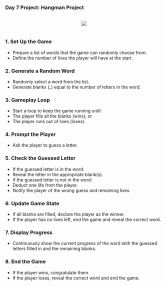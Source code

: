### Day 7 Project: Hangman Project

<br>

<div align = center>
  <img src = "P7.gif">
</div>

<br>

### 1. Set Up the Game
- Prepare a list of words that the game can randomly choose from.
- Define the number of lives the player will have at the start.
### 2. Generate a Random Word
- Randomly select a word from the list.
- Generate blanks (_) equal to the number of letters in the word.
### 3. Gameplay Loop
- Start a loop to keep the game running until:
- The player fills all the blanks (wins), or
- The player runs out of lives (loses).
### 4. Prompt the Player
- Ask the player to guess a letter.
### 5. Check the Guessed Letter
- If the guessed letter is in the word:
- Reveal the letter in the appropriate blank(s).
- If the guessed letter is not in the word:
- Deduct one life from the player.
- Notify the player of the wrong guess and remaining lives.
### 6. Update Game State
- If all blanks are filled, declare the player as the winner.
- If the player has no lives left, end the game and reveal the correct word.
### 7. Display Progress
- Continuously show the current progress of the word with the guessed letters filled in and the remaining blanks.
### 8. End the Game
- If the player wins, congratulate them.
- If the player loses, reveal the correct word and end the game.

<br>


